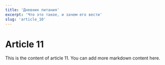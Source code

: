 ```yaml
---
title: 'Дневник питания'
excerpt: 'Что это такое, и зачем его вести'
slug: 'article_10'
---
```


# Article 11

This is the content of article 11. You can add more markdown content here.
